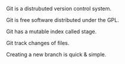 Git is a distrubuted version control system.

Git is free software distributed under the GPL.

Git has a mutable index called stage.

Git track changes of files.

Creating a new branch is quick & simple.
